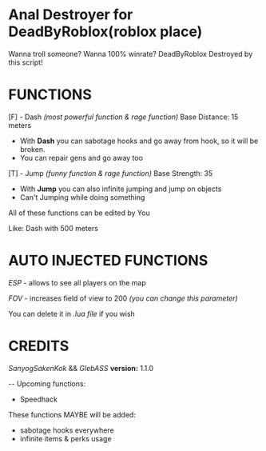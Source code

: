 # Anal Destroyer for DeadByRoblox(roblox place)
Wanna troll someone?
Wanna 100% winrate?
DeadByRoblox Destroyed by this script!


# FUNCTIONS
[F] - Dash *(most powerful function & rage function)*
Base Distance: 15 meters

- With **Dash** you can sabotage hooks and go away from hook, so it will be broken.
- You can repair gens and go away too

[T] - Jump *(funny function & rage function)*
Base Strength: 35

- With **Jump** you can also infinite jumping and jump on objects
- Can't Jumping while doing something

All of these functions can be edited by You

Like: Dash with 500 meters


# AUTO INJECTED FUNCTIONS
*ESP* - allows to see all players on the map

*FOV* - increases field of view to 200 *(you can change this parameter)*

You can delete it in *.lua file* if you wish

# CREDITS
*SanyogSakenKok* && *GlebASS*
**version:** 1.1.0

--
Upcoming functions:
- Speedhack

These functions MAYBE will be added:
- sabotage hooks everywhere
- infinite items & perks usage
